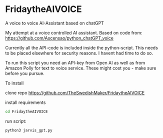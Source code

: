 # FridaytheAIVOICE
A voice to voice AI-Assistant based on chatGPT

My attempt at a voice controlled AI assistant. Based on code from: https://github.com/Ascensao/python_chatGPT_voice


Currently all the API-code is included inside the python-script. This needs to be placed elsewhere 
for security reasons. I havent had time to do so. 

To run this script you need an API-key from Open AI as well as from Amazon Polly for text to voice service. 
These might cost you - make sure before you pursue. 

To install 

clone repo https://github.com/TheSwedishMaker/FridaytheAIVOICE

install requirements 

```bash
cd FridaytheAIVOICE
```

run script: 

```bash
python3 jarvis_gpt.py
```


